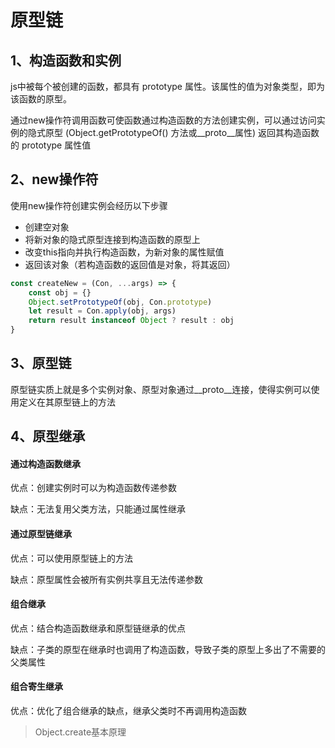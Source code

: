 # 原型链

## 1、构造函数和实例
js中被每个被创建的函数，都具有 prototype 属性。该属性的值为对象类型，即为该函数的原型。

通过new操作符调用函数可使函数通过构造函数的方法创建实例，可以通过访问实例的隐式原型 (Object.getPrototypeOf() 方法或__proto__属性) 返回其构造函数的 prototype 属性值

## 2、new操作符
使用new操作符创建实例会经历以下步骤
- 创建空对象
- 将新对象的隐式原型连接到构造函数的原型上
- 改变this指向并执行构造函数，为新对象的属性赋值
- 返回该对象（若构造函数的返回值是对象，将其返回）

``` javascript
const createNew = (Con, ...args) => {
    const obj = {}
    Object.setPrototypeOf(obj, Con.prototype)
    let result = Con.apply(obj, args)
    return result instanceof Object ? result : obj
}
```

## 3、原型链
原型链实质上就是多个实例对象、原型对象通过__proto__连接，使得实例可以使用定义在其原型链上的方法

## 4、原型继承
#### 通过构造函数继承
优点：创建实例时可以为构造函数传递参数

缺点：无法复用父类方法，只能通过属性继承

#### 通过原型链继承
优点：可以使用原型链上的方法

缺点：原型属性会被所有实例共享且无法传递参数

#### 组合继承
优点：结合构造函数继承和原型链继承的优点

缺点：子类的原型在继承时也调用了构造函数，导致子类的原型上多出了不需要的父类属性

#### 组合寄生继承
优点：优化了组合继承的缺点，继承父类时不再调用构造函数

 
> Object.create基本原理
>
>